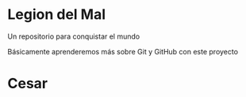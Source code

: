 # Legion del Mal
Un repositorio para conquistar el mundo

Básicamente aprenderemos más sobre Git y GitHub con este proyecto

# Cesar
